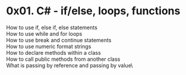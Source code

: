 # 0x01. C# - if/else, loops, functions

How to use if, else if, else statements\
How to use while and for loops\
How to use break and continue statements\
How to use numeric format strings\
How to declare methods within a class\
How to call public methods from another class\
What is passing by reference and passing by value\
